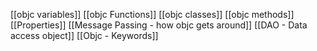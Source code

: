 [[objc variables]]
[[objc Functions]]
[[objc classes]]
[[objc methods]]
[[Properties]]
[[Message Passing - how objc gets around]]
[[DAO - Data access object]]
[[Objc - Keywords]]

